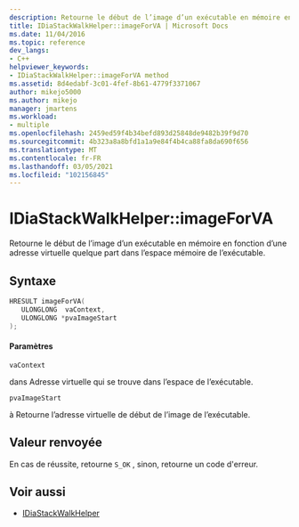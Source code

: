 ```yaml
---
description: Retourne le début de l’image d’un exécutable en mémoire en fonction d’une adresse virtuelle quelque part dans l’espace mémoire de l’exécutable.
title: IDiaStackWalkHelper::imageForVA | Microsoft Docs
ms.date: 11/04/2016
ms.topic: reference
dev_langs:
- C++
helpviewer_keywords:
- IDiaStackWalkHelper::imageForVA method
ms.assetid: 8d4edabf-3c01-4fef-8b61-4779f3371067
author: mikejo5000
ms.author: mikejo
manager: jmartens
ms.workload:
- multiple
ms.openlocfilehash: 2459ed59f4b34befd893d25848de9482b39f9d70
ms.sourcegitcommit: 4b323a8a8bfd1a1a9e84f4b4ca88fa8da690f656
ms.translationtype: MT
ms.contentlocale: fr-FR
ms.lasthandoff: 03/05/2021
ms.locfileid: "102156845"
---
```

# <a name="idiastackwalkhelperimageforva"></a>IDiaStackWalkHelper::imageForVA
Retourne le début de l’image d’un exécutable en mémoire en fonction d’une adresse virtuelle quelque part dans l’espace mémoire de l’exécutable.

## <a name="syntax"></a>Syntaxe

```C++
HRESULT imageForVA(
   ULONGLONG  vaContext,
   ULONGLONG *pvaImageStart
);
```

#### <a name="parameters"></a>Paramètres
 `vaContext`

dans Adresse virtuelle qui se trouve dans l’espace de l’exécutable.

 `pvaImageStart`

à Retourne l’adresse virtuelle de début de l’image de l’exécutable.

## <a name="return-value"></a>Valeur renvoyée
 En cas de réussite, retourne `S_OK` , sinon, retourne un code d'erreur.

## <a name="see-also"></a>Voir aussi
- [IDiaStackWalkHelper](../../debugger/debug-interface-access/idiastackwalkhelper.md)
